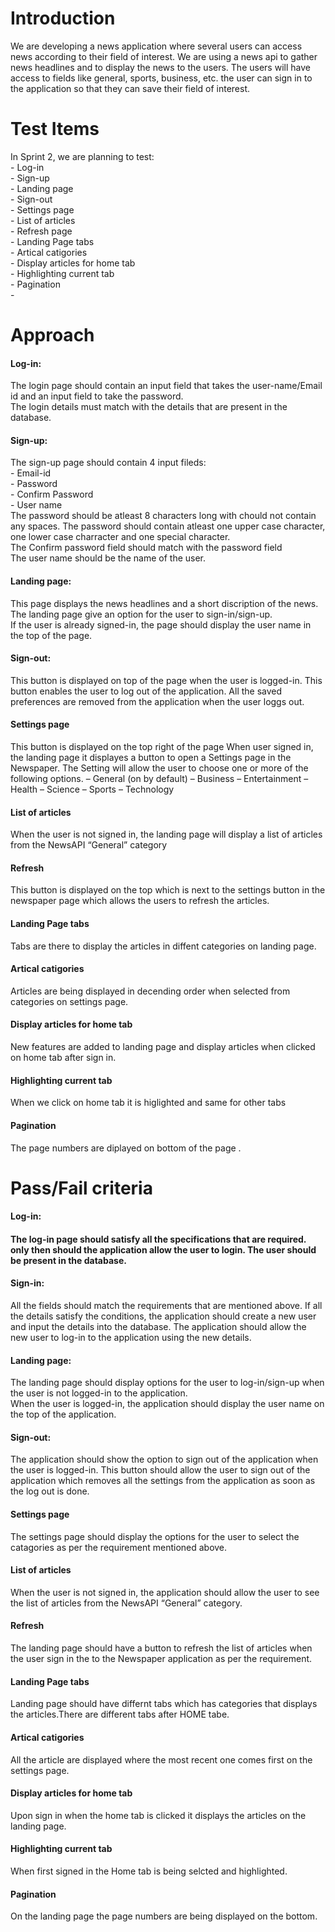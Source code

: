 <h1>Introduction</h1>
We are developing a news application where several users can access news according to their field of interest. We are using a news api to gather news headlines and to display the news to the users. The users will have access to fields like general, sports, business, etc. the user can sign in to the application so that they can save their field of interest.

<h1>Test Items</h1>
In Sprint 2, we are planning to test:<br>
- Log-in<br>
- Sign-up<br>
- Landing page<br>
- Sign-out<br>
- Settings page<br>
- List of articles<br>
- Refresh page<br>
- Landing Page tabs<br>
- Artical catigories<br>
- Display articles for home tab<br>
- Highlighting current tab<br>
- Pagination<br>
-  

<h1>Approach</h1>
 <h4>Log-in: </h4>
 The login page should contain an input field that takes the user-name/Email id and an input field to take the password.<br>
 The login details must match with the details that are present in the database.
 <h4>Sign-up: </h4>
 The sign-up page should contain 4 input fileds:<br>
 - Email-id<br>
 - Password<br>
 - Confirm Password<br>
 - User name<br>
 The password should be atleast 8 characters long with chould not contain any spaces. The password should contain atleast one upper case character, one lower case charracter and one special character.<br>
 The Confirm password field should match with the password field<br>
 The user name should be the name of the user.
 <h4>Landing page:</h4>
 This page displays the news headlines and a short discription of the news.<br>
 The landing page give an option for the user to sign-in/sign-up. <br>
 If the user is already signed-in, the page should display the user name in the top of the page.<br>
 <h4>Sign-out:</h4>
 This button is displayed on top of the page when the user is logged-in. This button enables the user to log out of the application. All the saved preferences are removed from the application when the user loggs out.
 <h4>Settings page</h4>
 This button is displayed on the top right of the page When user signed in, the landing page it displayes a button to open a Settings page in the Newspaper.
 The Setting will allow the user to choose one or more of the following options.
– General (on by default)
– Business
– Entertainment
– Health
– Science
– Sports
– Technology
 <h4>List of articles</h4>
 When the user is not signed in, the landing page will display a list of articles from the NewsAPI “General” category
 <h4>Refresh</h4>
 This button is displayed on the top which is next to the settings button in the newspaper page which allows the users to refresh the articles.
 <h4>Landing Page tabs</h4>
 Tabs are there to display the articles in diffent categories on landing page.
 <h4>Artical catigories</h4>
 Articles are being displayed in decending order when selected from categories on settings page.
 <h4>Display articles for home tab</h4>
 New features are added to landing page and display articles when clicked on home tab after sign in.
 <h4>Highlighting current tab</h4>
 When we click on home tab it is higlighted and same for other tabs
 <h4>Pagination</h4>
 The page numbers are diplayed on bottom of the page .
 
 
 <h1>Pass/Fail criteria</h1>
 <h4>Log-in:<h4>
 The log-in page should satisfy all the specifications that are required. only then should the application allow the user to login. The user should be present in the database.
 <h4>Sign-in:</h4>
 All the fields should match the requirements that are mentioned above. If all the details satisfy the conditions, the application should create a new user and input the details into the database. The application should allow the new user to log-in to the application using the new details.
 <h4>Landing page:</h4>
 The landing page should display options for the user to log-in/sign-up when the user is not logged-in to the application.<br>
 When the user is logged-in, the application should display the user name on the top of the application.
 <h4>Sign-out:</h4>
 The application should show the option to sign out of the application when the user is logged-in. This button should allow the user to sign out of the application    which removes all the settings from the application as soon as the log out is done.
 <h4>Settings page</h4>
 The settings page should display the options for the user to select the catagories as per the requirement mentioned above.
 <h4>List of articles</h4>
 When the user is not signed in, the application should allow the user to see the list of articles from the NewsAPI “General” category.
 <h4>Refresh</h4>
The landing page should have a button to refresh the list of articles when the user sign in the to the Newspaper application as per the requirement.

  <h4>Landing Page tabs</h4>
Landing page should have differnt tabs which has categories that displays the articles.There are different tabs after HOME tabe.  
  <h4>Artical catigories</h4>
All the article are displayed where the most recent one comes first on the settings page. 
  <h4>Display articles for home tab</h4>
Upon sign in when the home tab is clicked it displays the articles on the landing page.   
  <h4>Highlighting current tab</h4>
When first signed in the Home tab is being selcted and highlighted. 
  <h4>Pagination</h4>
On the landing page the page numbers are being displayed on the bottom. 
 
